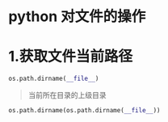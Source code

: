 # python 对文件的操作

# 1.获取文件当前路径
```python
os.path.dirname(__file__)
```
> 当前所在目录的上级目录
```python
os.path.dirname(os.path.dirname(__file__))
```
